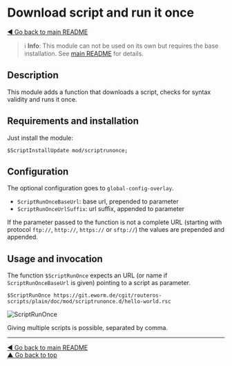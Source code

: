 Download script and run it once
===============================

[◀ Go back to main README](../../README.md)

> ℹ️️ **Info**: This module can not be used on its own but requires the base
> installation. See [main README](../../README.md) for details.

Description
-----------

This module adds a function that downloads a script, checks for syntax
validity and runs it once.

Requirements and installation
-----------------------------

Just install the module:

    $ScriptInstallUpdate mod/scriptrunonce;

Configuration
-------------

The optional configuration goes to `global-config-overlay`.

* `ScriptRunOnceBaseUrl`: base url, prepended to parameter
* `ScriptRunOnceUrlSuffix`: url suffix, appended to parameter

If the parameter passed to the function is not a complete URL (starting
with protocol `ftp://`, `http://`, `https://` or `sftp://`) the values are
prepended and appended.

Usage and invocation
--------------------

The function `$ScriptRunOnce` expects an URL (or name if
`ScriptRunOnceBaseUrl` is given) pointing to a script as parameter.

    $ScriptRunOnce https://git.eworm.de/cgit/routeros-scripts/plain/doc/mod/scriptrunonce.d/hello-world.rsc

![ScriptRunOnce](scriptrunonce.d/scriptrunonce.avif)

Giving multiple scripts is possible, separated by comma.

---
[◀ Go back to main README](../../README.md)  
[▲ Go back to top](#top)
